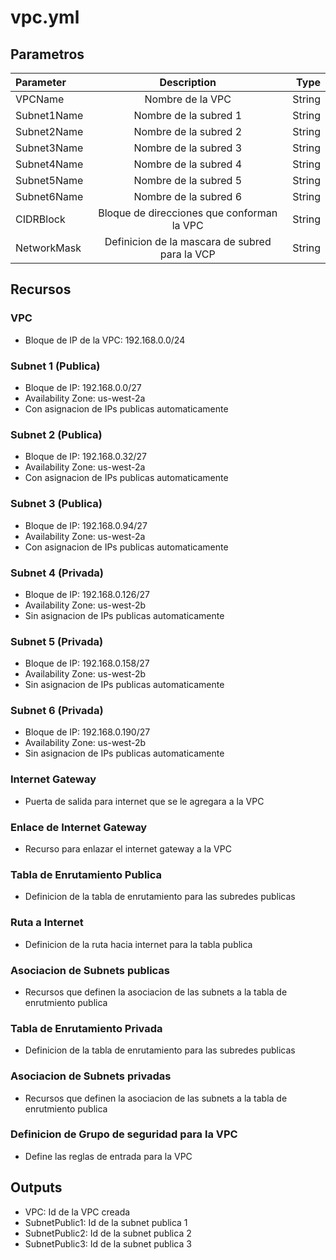 # vpc.yml

## Parametros
| Parameter      | Description | Type    |
| :---        |    :----:   |          ---: |
| VPCName     | Nombre de la VPC     |   String |
| Subnet1Name     | Nombre de la subred 1     |   String |
| Subnet2Name     | Nombre de la subred 2     |   String |
| Subnet3Name     | Nombre de la subred 3     |   String |
| Subnet4Name     | Nombre de la subred 4     |   String |
| Subnet5Name     | Nombre de la subred 5     |   String |
| Subnet6Name     | Nombre de la subred 6     |   String |
| CIDRBlock     | Bloque de direcciones que conforman la VPC    |   String |
| NetworkMask     | Definicion de la mascara de subred para la VCP    |   String |

## Recursos
### VPC
* Bloque de IP de la VPC: 192.168.0.0/24 

### Subnet 1 (Publica)
* Bloque de IP: 192.168.0.0/27
* Availability Zone: us-west-2a
* Con asignacion de IPs publicas automaticamente

### Subnet 2 (Publica)
* Bloque de IP: 192.168.0.32/27
* Availability Zone: us-west-2a
* Con asignacion de IPs publicas automaticamente

### Subnet 3 (Publica)
* Bloque de IP: 192.168.0.94/27
* Availability Zone: us-west-2a
* Con asignacion de IPs publicas automaticamente

### Subnet 4 (Privada)
* Bloque de IP: 192.168.0.126/27
* Availability Zone: us-west-2b
* Sin asignacion de IPs publicas automaticamente

### Subnet 5 (Privada)
* Bloque de IP: 192.168.0.158/27
* Availability Zone: us-west-2b
* Sin asignacion de IPs publicas automaticamente

### Subnet 6 (Privada)
* Bloque de IP: 192.168.0.190/27
* Availability Zone: us-west-2b
* Sin asignacion de IPs publicas automaticamente

### Internet Gateway
* Puerta de salida para internet que se le agregara a la VPC

### Enlace de Internet Gateway
* Recurso para enlazar el internet gateway a la VPC

### Tabla de Enrutamiento Publica
* Definicion de la tabla de enrutamiento para las subredes publicas

### Ruta a Internet
* Definicion de la ruta hacia internet para la tabla publica

### Asociacion de Subnets publicas
* Recursos que definen la asociacion de las subnets a la tabla de enrutmiento publica

### Tabla de Enrutamiento Privada
* Definicion de la tabla de enrutamiento para las subredes publicas

### Asociacion de Subnets privadas
* Recursos que definen la asociacion de las subnets a la tabla de enrutmiento publica

### Definicion de Grupo de seguridad para la VPC
* Define las reglas de entrada para la VPC

## Outputs
* VPC: Id de la VPC creada
* SubnetPublic1: Id de la subnet publica 1
* SubnetPublic2: Id de la subnet publica 2
* SubnetPublic3: Id de la subnet publica 3